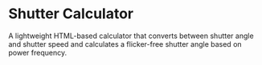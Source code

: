 # Shutter Calculator
A lightweight HTML-based calculator that converts between shutter angle and shutter speed and calculates a flicker-free shutter angle based on power frequency.
